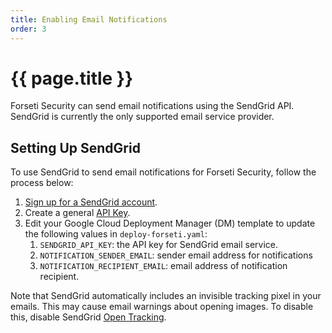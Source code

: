 ```yaml
---
title: Enabling Email Notifications
order: 3 
---
```

#  {{ page.title }}

Forseti Security can send email notifications using the SendGrid API. SendGrid
is currently the only supported email service provider.

## Setting Up SendGrid

To use SendGrid to send email notifications for Forseti Security, follow the
process below:

  1. [Sign up for a SendGrid account](https://sendgrid.com/).
  1. Create a general [API Key](https://sendgrid.com/docs/User_Guide/Settings/api_keys.html).
  1. Edit your Google Cloud Deployment Manager (DM) template to update the following values in `deploy-forseti.yaml`:
      1. `SENDGRID_API_KEY`: the API key for SendGrid email service.
      1. `NOTIFICATION_SENDER_EMAIL`: sender email address for notifications
      1. `NOTIFICATION_RECIPIENT_EMAIL`: email address of notification recipient.

Note that SendGrid automatically includes an invisible tracking pixel in your
emails. This may cause email warnings about opening images. To disable this,
disable SendGrid [Open Tracking](https://sendgrid.com/docs/User_Guide/Settings/tracking.html#-Open-Tracking).
